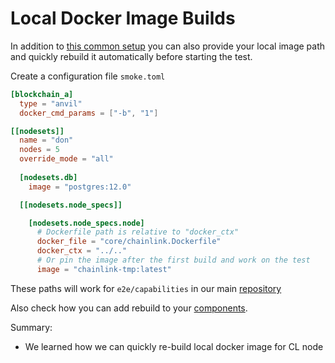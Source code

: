 # Local Docker Image Builds

In addition to [this common setup](nodeset_environment.md) you can also provide your local image path and quickly rebuild it automatically before starting the test.

Create a configuration file `smoke.toml`
```toml
[blockchain_a]
  type = "anvil"
  docker_cmd_params = ["-b", "1"]

[[nodesets]]
  name = "don"
  nodes = 5
  override_mode = "all"
  
  [nodesets.db]
    image = "postgres:12.0"

  [[nodesets.node_specs]]

    [nodesets.node_specs.node]
      # Dockerfile path is relative to "docker_ctx"
      docker_file = "core/chainlink.Dockerfile"
      docker_ctx = "../.."
      # Or pin the image after the first build and work on the test
      image = "chainlink-tmp:latest"
```

These paths will work for `e2e/capabilities` in our main [repository](https://github.com/smartcontractkit/chainlink/tree/ctf-v2-tests/e2e/capabilities)

Also check how you can add rebuild to your [components](../developing/developing_components.md#building-local-images).

Summary:
- We learned how we can quickly re-build local docker image for CL node
